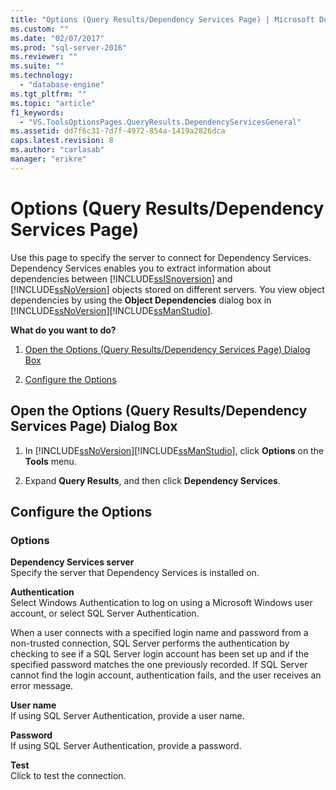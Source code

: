 ```yaml
---
title: "Options (Query Results/Dependency Services Page) | Microsoft Docs"
ms.custom: ""
ms.date: "02/07/2017"
ms.prod: "sql-server-2016"
ms.reviewer: ""
ms.suite: ""
ms.technology: 
  - "database-engine"
ms.tgt_pltfrm: ""
ms.topic: "article"
f1_keywords: 
  - "VS.ToolsOptionsPages.QueryResults.DependencyServicesGeneral"
ms.assetid: dd7f6c31-7d7f-4972-854a-1419a2826dca
caps.latest.revision: 8
ms.author: "carlasab"
manager: "erikre"
---
```

# Options (Query Results/Dependency Services Page)
  Use this page to specify the server to connect for Dependency Services. Dependency Services enables you to extract information about dependencies between [!INCLUDE[ssISnoversion](../a9notintoc/includes/ssisnoversion-md.md)] and [!INCLUDE[ssNoVersion](../a9notintoc/includes/ssnoversion-md.md)] objects stored on different servers. You view object dependencies by using the **Object Dependencies** dialog box in [!INCLUDE[ssNoVersion](../a9notintoc/includes/ssnoversion-md.md)][!INCLUDE[ssManStudio](../a9notintoc/includes/ssmanstudio-md.md)].  
  
 **What do you want to do?**  
  
1.  [Open the Options (Query Results/Dependency Services Page) Dialog Box](#open_dialog)  
  
2.  [Configure the Options](#options)  
  
##  <a name="open_dialog"></a> Open the Options (Query Results/Dependency Services Page) Dialog Box  
  
1.  In [!INCLUDE[ssNoVersion](../a9notintoc/includes/ssnoversion-md.md)][!INCLUDE[ssManStudio](../a9notintoc/includes/ssmanstudio-md.md)], click **Options** on the **Tools** menu.  
  
2.  Expand **Query Results**, and then click **Dependency Services**.  
  
##  <a name="options"></a> Configure the Options  
  
### Options  
 **Dependency Services server**  
 Specify the server that Dependency Services is installed on.  
  
 **Authentication**  
 Select Windows Authentication to log on using a Microsoft Windows user account, or select SQL Server Authentication.  
  
 When a user connects with a specified login name and password from a non-trusted connection, SQL Server performs the authentication by checking to see if a SQL Server login account has been set up and if the specified password matches the one previously recorded. If SQL Server cannot find the login account, authentication fails, and the user receives an error message.  
  
 **User name**  
 If using SQL Server Authentication, provide a user name.  
  
 **Password**  
 If using SQL Server Authentication, provide a password.  
  
 **Test**  
 Click to test the connection.  
  
  